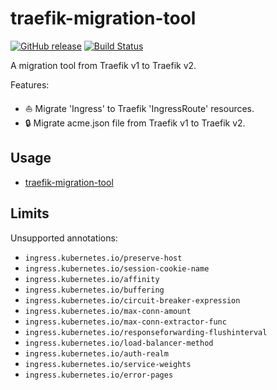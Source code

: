 # traefik-migration-tool

[![GitHub release](https://img.shields.io/github/release/containous/traefik-migration-tool.svg)](https://github.com/containous/traefik-migration-tool/releases/latest)
[![Build Status](https://travis-ci.com/containous/traefik-migration-tool.svg?branch=master)](https://travis-ci.com/containous/traefik-migration-tool)

A migration tool from Traefik v1 to Traefik v2.

Features:

- ⛵ Migrate 'Ingress' to Traefik 'IngressRoute' resources.
- 🔒 Migrate acme.json file from Traefik v1 to Traefik v2.

## Usage

- [traefik-migration-tool](docs/traefik-migration-tool.md)

## Limits

Unsupported annotations:

- `ingress.kubernetes.io/preserve-host`
- `ingress.kubernetes.io/session-cookie-name`
- `ingress.kubernetes.io/affinity`
- `ingress.kubernetes.io/buffering`
- `ingress.kubernetes.io/circuit-breaker-expression`
- `ingress.kubernetes.io/max-conn-amount`
- `ingress.kubernetes.io/max-conn-extractor-func`
- `ingress.kubernetes.io/responseforwarding-flushinterval`
- `ingress.kubernetes.io/load-balancer-method`
- `ingress.kubernetes.io/auth-realm`
- `ingress.kubernetes.io/service-weights`
- `ingress.kubernetes.io/error-pages`
